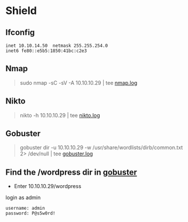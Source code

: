 # Shield

## Ifconfig

```
inet 10.10.14.50  netmask 255.255.254.0
inet6 fe80::e5b5:1850:41bc:c2e3
```

## Nmap

> sudo nmap -sC -sV -A 10.10.10.29 | tee [nmap.log](./nmap.log)

## Nikto

> nikto -h 10.10.10.29 | tee [nikto.log](./nikto.log)

## Gobuster

> gobuster dir -u 10.10.10.29 -w /usr/share/wordlists/dirb/common.txt 2> /dev/null | tee [gobuster.log](./gobuster.log)

## Find the /wordpress dir in [gobuster](./gobuster.log)

- Enter 10.10.10.29/wordpress

login as admin

```
username: admin
password: P@s5w0rd!
```


